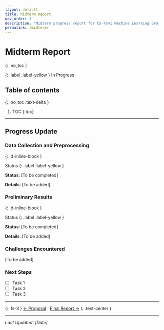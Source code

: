 ```yaml
---
layout: default
title: Midterm Report
nav_order: 3
description: "Midterm progress report for CS-7641 Machine Learning project"
permalink: /midterm/
---
```


# Midterm Report
{: .no_toc }

{: .label .label-yellow }
In Progress

## Table of contents
{: .no_toc .text-delta }

1. TOC
{:toc}

---

## Progress Update

### Data Collection and Preprocessing
{: .d-inline-block }

Status
{: .label .label-yellow }

**Status**: [To be completed]

**Details**: [To be added]

### Preliminary Results
{: .d-inline-block }

Status
{: .label .label-yellow }

**Status**: [To be completed]

**Details**: [To be added]

### Challenges Encountered

[To be added]

### Next Steps

- [ ] Task 1
- [ ] Task 2
- [ ] Task 3

---

{: .fs-3 }
[← Proposal](proposal.md) | [Final Report →](final.md)
{: .text-center }

---

*Last Updated: [Date]*
